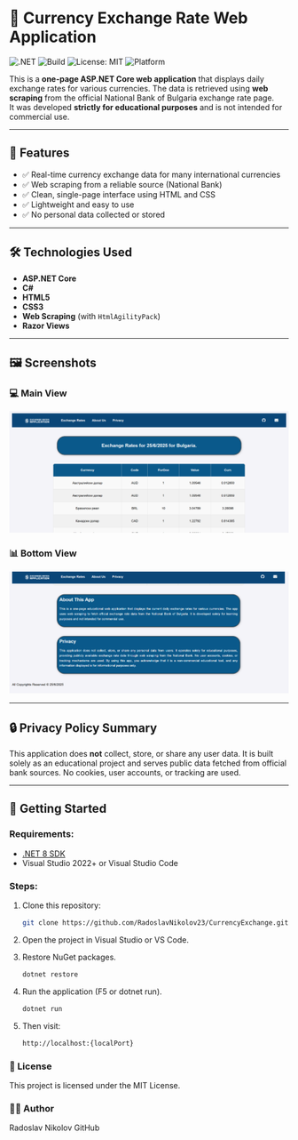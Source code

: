 # 💱 Currency Exchange Rate Web Application

![.NET](https://img.shields.io/badge/.NET%208-512BD4?logo=.net&logoColor=white)
![Build](https://img.shields.io/badge/build-passing-brightgreen)
![License: MIT](https://img.shields.io/badge/license-MIT-blue)
![Platform](https://img.shields.io/badge/platform-ASP.NET_Core-lightgrey)

This is a **one-page ASP.NET Core web application** that displays daily exchange rates for various currencies. The data is retrieved using **web scraping** from the official National Bank of Bulgaria exchange rate page.  
It was developed **strictly for educational purposes** and is not intended for commercial use.

---

## 🧾 Features

- ✅ Real-time currency exchange data for many international currencies
- ✅ Web scraping from a reliable source (National Bank)
- ✅ Clean, single-page interface using HTML and CSS
- ✅ Lightweight and easy to use
- ✅ No personal data collected or stored

---

## 🛠️ Technologies Used

- **ASP.NET Core**
- **C#**
- **HTML5**
- **CSS3**
- **Web Scraping** (with `HtmlAgilityPack`)
- **Razor Views**

---

## 🖼️ Screenshots

### 💻 Main View

<img src="https://github.com/RadoslavNikolov23/CurrencyExchange/blob/main/Screenshots/Screenshot%2001.png" width="750"/>

### 📊 Bottom View
<img src="https://github.com/RadoslavNikolov23/CurrencyExchange/blob/main/Screenshots/Screenshot%2002.png" width="750"/>


---

## 🔒 Privacy Policy Summary

This application does **not** collect, store, or share any user data. It is built solely as an educational project and serves public data fetched from official bank sources. No cookies, user accounts, or tracking are used.

---

## 🚀 Getting Started

### Requirements:
- [.NET 8 SDK](https://dotnet.microsoft.com/download)
- Visual Studio 2022+ or Visual Studio Code

### Steps:
1. Clone this repository:
   ```bash
   git clone https://github.com/RadoslavNikolov23/CurrencyExchange.git
2. Open the project in Visual Studio or VS Code.

3. Restore NuGet packages.
   ```bash
   dotnet restore

5. Run the application (F5 or dotnet run).
   ```bash
   dotnet run

6. Then visit:
   ```bash
   http://localhost:{localPort}

 ### 📘 License
 
This project is licensed under the MIT License.

 
### 🙋‍♂️ Author
Radoslav Nikolov
GitHub
